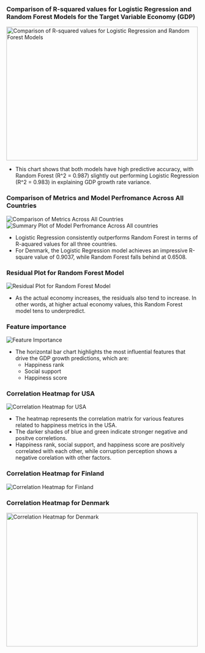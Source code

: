 ### Comparison of R-squared values for Logistic Regression and Random Forest Models for the Target Variable Economy (GDP)
<img src= "https://github.com/rosaaestrada/Predicting-2025-GDP/blob/main/Results/Images/Comparison%20of%20R-squared%20for%20LR%20RF.png?raw=true" alt= "Comparison of R-squared values for Logistic Regression and Random Forest Models" width= "500" height= "350"> 

- This chart shows that both models have high predictive accuracy, with Random Forest (R^2 = 0.987) slightly out performing Logistic Regression (R^2 = 0.983) in explaining GDP growth rate variance. 


### Comparison of Metrics and Model Perfromance Across All Countries
<img src= "https://github.com/rosaaestrada/Predicting-2025-GDP/blob/main/Results/Images/Comparison%20of%20metrics%20across%20all%20countries.png?raw=true" alt= "Comparison of Metrics Across All Countries" width= "" height=""> <img src= "https://github.com/rosaaestrada/Predicting-2025-GDP/blob/main/Results/Images/Summary%20plot%20of%20model%20perfromance.png?raw=true" alt= "Summary Plot of Model Perfromance Across All countries" width= "" height="">

- Logistic Regression consistently outperforms Random Forest in terms of R-aquared values for all three countries.
- For Denmark, the Logistic Regression model achieves an impressive R-square value of 0.9037, while Random Forest falls behind at 0.6508.


### Residual Plot for Random Forest Model
<img src= "https://github.com/rosaaestrada/Predicting-2025-GDP/blob/main/Results/Images/Residual%20plot.png?raw=true" alt= "Residual Plot for Random Forest Model" width= "" height="">

- As the actual economy increases, the residuals also tend to increase. In other words, at higher actual economy values, this Random Forest model tens to underpredict.


### Feature importance
<img src= "https://github.com/rosaaestrada/Predicting-2025-GDP/blob/main/Results/Images/Feature%20importance.png?raw=true" alt= "Feature Importance" width= "" height="">

- The horizontal bar chart highlights the most influential features that drive the GDP growth predictions, which are:
  - Happiness rank
  - Social support
  - Happiness score


### Correlation Heatmap for USA
<img src= "https://github.com/rosaaestrada/Predicting-2025-GDP/blob/main/Results/Images/Corr%20usa.png?raw=true" alt= "Correlation Heatmap for USA" width= "" height="">

- The heatmap represents the correlation matrix for various features related to happiness metrics in the USA.
- The darker shades of blue and green indicate stronger negative and positve correletions.
- Happiness rank, social support, and happiness score are positively correlated with each other, while corruption perception shows a negative corelation with other factors. 


### Correlation Heatmap for Finland
<img src= "https://github.com/rosaaestrada/Predicting-2025-GDP/blob/main/Results/Images/Corr%20finland.png?raw=true" alt= "Correlation Heatmap for Finland" width= "" height="">


### Correlation Heatmap for Denmark
<img src= "https://github.com/rosaaestrada/Predicting-2025-GDP/blob/main/Results/Images/Corr%20denmark.png?raw=true" alt= "Correlation Heatmap for Denmark" width= "500" height="350">

&nbsp;






